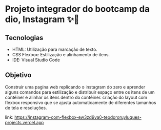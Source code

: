 # Projeto integrador do bootcamp da dio, Instagram :sparkles::purple_heart:
## Tecnologias

- HTML: Utilização para marcação de texto.
- CSS Flexbox: Estilização e alinhamento de itens.
- IDE: Visual Studio Code
## Objetivo

 Construir uma pagina web replicando o instagram do zero e aprender alguns comandos para estilização e distribuir espaço entre os itens de um contêiner e alinhar os itens dentro do contêiner. criação do layout com flexbox responsivo que se ajusta automaticamente de diferentes tamanhos de tela e resoluções. <br>

link: https://instagram-com-flexbox-ew3zd9va0-teodororuyluques-projects.vercel.app


